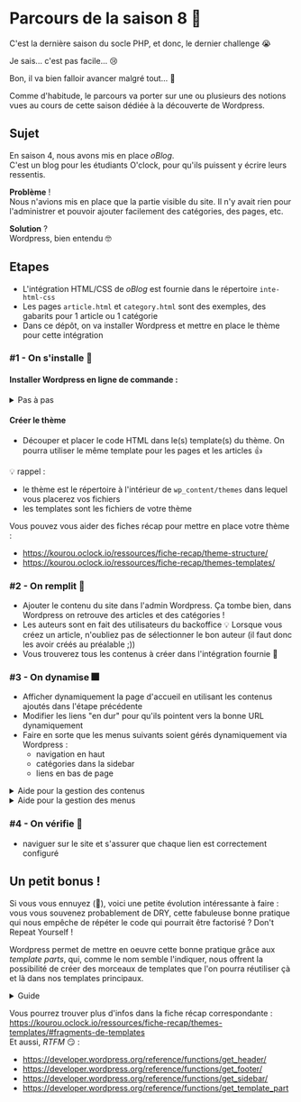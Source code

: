 # Parcours de la saison 8 :star2:

C'est la dernière saison du socle PHP, et donc, le dernier challenge :sob:

Je sais... c'est pas facile... :cry:  

Bon, il va bien falloir avancer malgré tout... :rocket:

Comme d'habitude, le parcours va porter sur une ou plusieurs des notions vues au cours de cette saison dédiée à la découverte de Wordpress.

## Sujet

En saison 4, nous avons mis en place _oBlog_.  
C'est un blog pour les étudiants O'clock, pour qu'ils puissent y écrire leurs ressentis.

**Problème** !  
Nous n'avions mis en place que la partie visible du site. Il n'y avait rien pour l'administrer et pouvoir ajouter facilement des catégories, des pages, etc.

**Solution** ?  
Wordpress, bien entendu :nerd_face:

## Etapes

- L'intégration HTML/CSS de _oBlog_ est fournie dans le répertoire `inte-html-css`
- Les pages `article.html` et `category.html` sont des exemples, des gabarits pour 1 article ou 1 catégorie
- Dans ce dépôt, on va installer Wordpress et mettre en place le thème pour cette intégration

### #1 - On s'installe :pizza:

#### Installer Wordpress en ligne de commande :
<details>
    <summary>Pas à pas</summary>

Vous pouvez suivre la fiche récap : https://kourou.oclock.io/ressources/fiche-recap/wordpress-installation-classique/

N'oubliez pas :
- de créer une base de données dédiée avant l'installation
- la manip à faire en ligne de commande pour faire fonctionner correctement les droits.

**Quelques précisions sur la section _Récupérer Wordpress_ :**
- Il faut d'abord récupérer les fichiers de wordpress et les placer sur notre serveur web. On se rend sur [la section "get Wordpress"](https://wordpress.org/download/) du site wordpress.org. On fait un clic droit sur le lien _Download .tar.gz_ puis "Copier l'adresse du lien"
- Dans un terminal, on se rend dans le répertoire qui va contenir notre projet. :warning: On ne crée pas un dossier qui représente la racine de notre projet, celui-ci sera créé pendant la décompression. On se rend plutôt dans son répertoire parent.
- Télécharger l'archive dans le répertoire courant : `wget [url copiée depuis le site de WP]` => généralement `wget https://wordpress.org/latest.tar.gz`
- On peut faire un `ls` pour vérifier que le fichier **latest.tar.gz** a bien été téléchargé dans le répertoire courant.
- On peut décompresser l'archive ! Utiliser la commande `tar -zxvf latest.tar.gz` dans le répertoire courant. On y retrouve dorénavant un dossier **wordpress**. Ce dossier est la racine de notre projet :muscle:
- On renomme le dossier en `S08-oBlog-wp` par exemple : `mv wordpress S08-oBlog-wp`
- On accède au site dans le navigateur pour lancer l'installation, et :tada:
</details>

#### Créer le thème
- Découper et placer le code HTML dans le(s) template(s) du thème. On pourra utiliser le même template pour les pages et les articles :+1:

:bulb: rappel :
- le thème est le répertoire à l'intérieur de `wp_content/themes` dans lequel vous placerez vos fichiers
- les templates sont les fichiers de votre thème

Vous pouvez vous aider des fiches récap pour mettre en place votre thème : 
- https://kourou.oclock.io/ressources/fiche-recap/theme-structure/
- https://kourou.oclock.io/ressources/fiche-recap/themes-templates/

### #2 - On remplit :beer:

- Ajouter le contenu du site dans l'admin Wordpress. Ça tombe bien, dans Wordpress on retrouve des articles et des catégories !
- Les auteurs sont en fait des utilisateurs du backoffice :bulb: Lorsque vous créez un article, n'oubliez pas de sélectionner le bon auteur (il faut donc les avoir créés au préalable ;))
- Vous trouverez tous les contenus à créer dans l'intégration fournie :muscle:

### #3 - On dynamise :fireworks:

- Afficher dynamiquement la page d'accueil en utilisant les contenus ajoutés dans l'étape précédente
- Modifier les liens "en dur" pour qu'ils pointent vers la bonne URL dynamiquement
- Faire en sorte que les menus suivants soient gérés dynamiquement via Wordpress :
    - navigation en haut
    - catégories dans la sidebar
    - liens en bas de page

<details>
    <summary>Aide pour la gestion des contenus</summary>
    
On utilise une boucle spécifique à Wordpress pour manipuler et afficher les contenus : `the_loop()` :muscle:

Plus de détails : https://kourou.oclock.io/ressources/fiche-recap/the-loop/  
N'hésitez pas à faire un tour sur la documentation également : https://codex.wordpress.org/The_Loop
</details>

<details>
    <summary>Aide pour la gestion des menus</summary>
    
Pour générer dans les templates les menus définis côté backoffice, on peut utiliser `wp_nav_menu()`. Il faut fournir quelques données dans le tableau qu'on passe en paramètre. Vous devrez vous appuyer sur la doc et les fiches récap pour l'utilisation des menus dans le thème :  

- d'abord ici : https://kourou.oclock.io/ressources/fiche-recap/setup-dun-theme/#menus-de-navigation
- çà : https://developer.wordpress.org/reference/functions/wp_nav_menu/
- et là : https://codex.wordpress.org/Navigation_Menus
</details>

### #4 - On vérifie :see_no_evil:

- naviguer sur le site et s'assurer que chaque lien est correctement configuré

## Un petit bonus !

Si vous vous ennuyez (:thinking:), voici une petite évolution intéressante à faire :
vous vous souvenez probablement de DRY, cette fabuleuse bonne pratique qui nous empêche de répéter le code qui pourrait être factorisé ? Don't Repeat Yourself !

Wordpress permet de mettre en oeuvre cette bonne pratique grâce aux _template parts_, qui, comme le nom semble l'indiquer, nous offrent la possibilité de créer des morceaux de templates que l'on pourra réutiliser çà et là dans nos templates principaux.

<details>
    <summary>Guide</summary>

On pourrait prévoir un template part pour la liste des auteurs :
- repérer le code HTML à extraire
- créer un répertoire _**template-parts**_ 
- dans ce dernier, on ajoute fichier _**sidebar-authors.php**_ 
- placer le code HTML à factoriser à l'intérieur de ce fichier
- dans le template d'une page dans laquelle on veut afficher cette liste d'auteurs (par exemple dans _**archive.php**_), on inclut le _template part_ avec `get_template_part('template-parts/sidebar', 'authors')`
Notez que les noms de fichiers et de répertoires sont des exemples et sont nommés librement.
</details>  

Vous pourrez trouver plus d'infos dans la fiche récap correspondante : https://kourou.oclock.io/ressources/fiche-recap/themes-templates/#fragments-de-templates  
Et aussi, _RTFM_ :smirk: : 
- https://developer.wordpress.org/reference/functions/get_header/
- https://developer.wordpress.org/reference/functions/get_footer/
- https://developer.wordpress.org/reference/functions/get_sidebar/
- https://developer.wordpress.org/reference/functions/get_template_part
